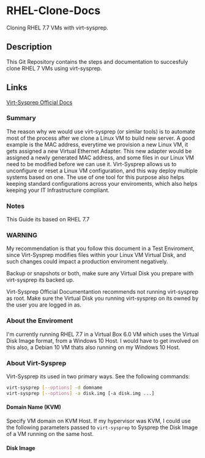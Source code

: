 # RHEL-Clone-Docs
Cloning RHEL 7.7 VMs with virt-sysprep.

## Description
This Git Repository contains the steps and documentation to succesfuly clone RHEL 7 VMs using virt-sysprep.

## Links
[Virt-Sysprep Official Docs](http://libguestfs.org/virt-sysprep.1.html)

### Summary
The reason why we would use virt-sysprep (or similar tools) is to automate most of the process after we clone a Linux VM to build new server. A good example is the MAC address, everytime we provision a new Linux VM, it gets assigned a new Virtual Ethernet Adapter. This new adapter would be assigned a newly generated MAC address, and some files in our Linux VM need to be modified before we can use it. Virt-Sysprep allows us to unconfigure or reset a Linux VM configuration, and this way deploy multiple systems based on one. The use of one tool for this purpose also helps keeping standard configurations across your enviroments, which also helps keeping your IT Infrastructure compliant. 

### Notes
This Guide its based on RHEL 7.7

### WARNING
My recommendation is that you follow this document in a Test Enviroment, since Virt-Sysprep modifies files within your Linux VM Virtual Disk, and such changes could impact a production enviroment negatively.

Backup or snapshots or both, make sure any Virtual Disk you prepare with virt-sysprep its backed up.

Virt-Sysprep Official Documentantion recommends not running virt-sysprep as root. Make sure the Virtual Disk you running virt-sysprep on its owned by the user you are logged in as.

### About the Enviroment
I'm currently running RHEL 7.7 in a Virtual Box 6.0 VM which uses the Virtual Disk Image format, from a Windows 10 Host.
I would have to get involved on this also, a Debian 10 VM thats also running on my Windows 10 Host.

### About Virt-Sysprep
Virt-Sysprep its used in two primary ways. See the following commands:
```bash
virt-sysprep [--options] -d domname
virt-sysprep [--options] -a disk.img [-a disk.img ...]
```

#### Domain Name (KVM)
Specify VM domain on KVM Host. If my hypervisor was KVM, I could use the following parameters passed to `virt-sysprep` to Sysprep the Disk Image of a VM running on the same host.
#### Disk Image
